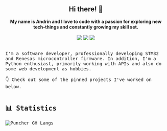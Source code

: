 <br>

<h2 align="center">Hi there! 👋</h2>

<p align="center">   
  <b>My name is Andrin and I love to code with a passion for exploring new tech-things and constantly growing my skill set.</b><br><br>
  <a align="center" href="mailto:mail@andrin.software"><img src="https://img.shields.io/badge/E--Mail-1e78f3?style=for-the-badge&logoColor=white"></a>
  <a align="center" href="https://stackoverflow.com/users/13508045/andrin?tab=profile"><img src="https://img.shields.io/badge/Stack_Overflow-FE7A16?style=for-the-badge&logo=stack-overflow&logoColor=white"></a>
    <a align="center" href="https://wakatime.com/@codeofandrin"><img src="https://img.shields.io/badge/WakaTime-FFFFFF?style=for-the-badge&logo=WakaTime&logoColor=black"></a>
</p>

<br>
<samp> 
  I'm a software developer, professionally developing STM32 and Renesas microcontroller firmware. In addition, I'm a Python enthusiast, primarily working with APIs and also do some web development as hobbies.
  <br>
  <br>
  👇 Check out some of the pinned projects I've worked on below.
<br>
<br>

## 📊 Statistics
<img align="center" alt="Puncher GH Langs" src="https://github-readme-stats-puncher1.vercel.app/api/top-langs/?username=codeofandrin&layout=compact&bg_color=125,19166f,8976ee&title_color=ffffff&text_color=6b88cf&border_color=2e2d55&border_radius=8&hide=batchfile,ruby,lua&langs_count=10&&exclude_repo=ELOB-Board">
